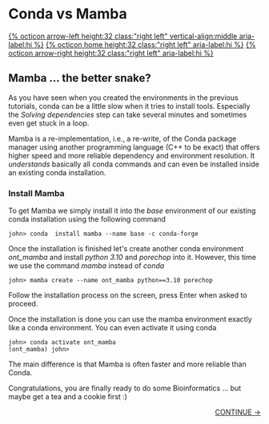 # Conda vs Mamba 

[{% octicon arrow-left height:32 class:"right left" vertical-align:middle aria-label:hi %}](CONDA_3.md) [{% octicon home height:32 class:"right left" aria-label:hi %}](index.md) [{% octicon arrow-right height:32 class:"right left" aria-label:hi %}](QC.md)

## Mamba ... the better snake?

As you have seen when you created the environments in the previous tutorials, conda can be a little slow when it tries to install tools. Especially the *Solving dependencies* step can take several minutes and sometimes even get stuck in a loop.

Mamba is a re-implementation, i.e., a re-write, of the Conda package manager using another programming language (C++ to be exact) that offers higher speed and more reliable dependency and environment resolution. It *understands* basically all conda commands and can even be installed inside an existing conda installation.


### Install Mamba

To get Mamba we simply install it into the *base* environment of our existing conda installation using the following command

    john> conda  install mamba --name base -c conda-forge

Once the installation is finished let's create another conda environment *ont_mamba* and install *python 3.10* and *porechop* into it. However, this time we use the command *mamba* instead of *conda*

    john> mamba create --name ont_mamba python==3.10 porechop

Follow the installation process on the screen, press Enter when asked to proceed.

Once the installation is done you can use the mamba environment exactly like a conda environment. You can even activate it using conda

    john> conda activate ont_mamba
    (ont_mamba) john>

The main difference is that Mamba is often faster and more reliable than Conda.

Congratulations, you are finally ready to do some Bioinformatics ... but maybe get a tea and a cookie first :)


<p align="right"><a href="https://bluemountainsanalytics.github.io/BMA_CLI-tutorial/QC.html">CONTINUE -></a>
</p>    
    

